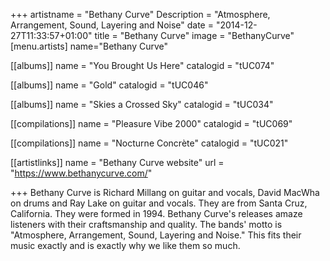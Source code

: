 +++
artistname = "Bethany Curve"
Description = "Atmosphere, Arrangement, Sound, Layering and Noise"
date = "2014-12-27T11:33:57+01:00"
title = "Bethany Curve"
image = "BethanyCurve"
[menu.artists]
	name="Bethany Curve"
	
[[albums]]
	name = "You Brought Us Here"
	catalogid = "tUC074"
	
[[albums]]
	name = "Gold"
	catalogid = "tUC046"
	
[[albums]]
	name = "Skies a Crossed Sky"
	catalogid = "tUC034"

[[compilations]]
	name = "Pleasure Vibe 2000"
	catalogid = "tUC069"

[[compilations]]
	name = "Nocturne Concrète"
	catalogid = "tUC021"

[[artistlinks]]
	name = "Bethany Curve website"
	url = "https://www.bethanycurve.com/"

+++
Bethany Curve is Richard Millang on guitar and vocals, David MacWha on drums and Ray Lake on guitar and vocals. They are from Santa Cruz, California. They were formed in 1994. Bethany Curve's releases amaze listeners with their craftsmanship and quality. The bands' motto is "Atmosphere, Arrangement, Sound, Layering and Noise." This fits their music exactly and is exactly why we like them so much.